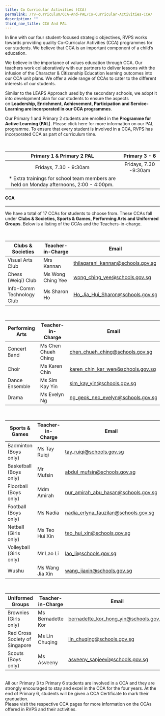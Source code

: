 ```yaml
---
title: Co Curricular Activities (CCA)
permalink: /rv-curriculum/CCA-And-PAL/Co-Curricular-Activities-CCA/
description: ""
third_nav_title: CCA And PAL
---
```

In line with our four student-focused strategic objectives, RVPS works towards providing quality Co-Curricular Activities (CCA) programmes for our students. We believe that CCA is an important component of a child’s education.  <br>

We believe in the importance of values education through CCA. Our teachers work collaboratively with our partners to deliver lessons with the infusion of the Character & Citizenship Education learning outcomes into our CCA unit plans. We offer a wide range of CCAs to cater to the different interests of our students. <br>

Similar to the LEAPS Approach used by the secondary schools, we adopt it into development plan for our students to ensure the aspects on **Leadership, Enrichment, Achievement, Participation and Service-Learning are incorporated in our CCA programmes**. <br>

Our Primary 1 and Primary 2 students are enrolled in the **Programme for Active Learning (PAL)**. Please click here for more information on our PAL programme. To ensure that every student is involved in a CCA, RVPS has incorporated CCA as part of curriculum time.

<br>

| Primary 1 & Primary 2 PAL 	| Primary 3 - 6 	|
|:---:	|:---:	|
| Fridays, 7.30 - 9:30am 	| Fridays, 7.30 -9:30am 	|
| * Extra trainings for school team members are held on Monday afternoons, 2:00 - 4:00pm. 	|  	|

#### CCA
---
We have a total of 17 CCAs for students to choose from. These CCAs fall under **Clubs & Societies, Sports & Games, Performing Arts and Uniformed Groups**. Below is a listing of the CCAs and the Teachers-in-charge.

<br>

| **Clubs & Societies** | Teacher-in-Charge | Email |
| -------- | -------- | -------- |
| Visual Arts Club 	| Mrs Kannan 	| [thilagarani_kannan@schools.gov.sg](thilagarani_kannan@schools.gov.sg )	|
| Chess (Weiqi) Club 	| Ms Wong Ching Yee 	| [wong_ching_yee@schools.gov.sg ](wong_ching_yee@schools.gov.sg )	|
| Info-Comm Technology Club 	| Ms Sharon Ho 	| [Ho_Jia_Hui_Sharon@schools.gov.sg ](Ho_Jia_Hui_Sharon@schools.gov.sg )

<br>

| **Performing Arts** | Teacher-in-Charge | Email |
| -------- | -------- | -------- |
| Concert Band 	| Ms Chen Chueh Ching 	| [chen_chueh_ching@schools.gov.sg](chen_chueh_ching@schools.gov.sg)	|
| Choir 	| Ms Karen Chin 	| [karen_chin_kar_wen@schools.gov.sg](karen_chin_kar_wen@schools.gov.sg)	|
| Dance Ensemble 	| Ms Sim Kay Yin 	| [sim_kay_yin@schools.gov.sg](sim_kay_yin@schools.gov.sg) 	|
| Drama 	| Ms Evelyn Ng 	| [ng_geok_neo_evelyn@schools.gov.sg ](ng_geok_neo_evelyn@schools.gov.sg )	|

<br>

| **Sports & Games** | Teacher-in-Charge | Email |
| -------- | -------- | -------- |
| Badminton (Boys only) 	| Ms Tay Ruiqi 	| [tay_ruiqi@schools.gov.sg ](tay_ruiqi@schools.gov.sg )	|
| Basketball (Boys only) 	| Mr  Mufsin 	| [abdul_mufsin@schools.gov.sg](abdul_mufsin@schools.gov.sg)|
| Floorball (Boys only) 	| Mdm Amirah 	| [nur_amirah_abu_hasan@schools.gov.sg](nur_amirah_abu_hasan@schools.gov.sg)|
| Football (Boys only) 	| Ms Nadia 	| [nadia_erlyna_fauzilan@schools.gov.sg](nadia_erlyna_fauzilan@schools.gov.sg) 	|
| Netball (Girls only) 	| Ms Teo Hui Xin 	| [teo_hui_xin@schools.gov.sg](teo_hui_xin@schools.gov.sg) 	|
| Volleyball (Girls only) 	| Mr Lao Li 	| [lao_li@schools.gov.sg](lao_li@schools.gov.sg) 	|
| Wushu 	| Ms Wang Jia Xin 	| [wang_jiaxin@schools.gov.sg](wang_jiaxin@schools.gov.sg)

<br>

| **Uniformed Groups** 	| Teacher-in-Charge | Email |
| -------- | -------- | -------- |
| Brownies (Girls only) 	| Ms Bernadette Kor 	| [bernadette_kor_hong_yin@schools.gov.sg](bernadette_kor_hong_yin@schools.gov.sg) 	|
| Red Cross Society of Singapore 	| Ms Lin Chuqing 	| [lin_chuqing@schools.gov.sg](lin_chuqing@schools.gov.sg) 	|
| Scouts (Boys only) 	| Ms Asveeny  	| [asveeny_sanjeevi@schools.gov.sg](asveeny_sanjeevi@schools.gov.sg) 	|

<br>
All our Primary 3 to Primary 6 students are involved in a CCA and they are strongly encouraged to stay and excel in the CCA for the four years. At the end of Primary 6, students will be given a CCA Certificate to mark their graduation. <br> Please visit the respective CCA pages for more information on the CCAs offered in RVPS and their activities.